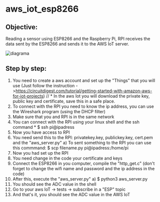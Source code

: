 # aws_iot_esp8266
## Objective:
Reading a sensor using ESP8266 and the Raspberry Pi,  RPI receives the data sent by the ESP8266 and sends it to the AWS IoT server.


![diagrama](https://user-images.githubusercontent.com/39311424/69901853-d090da00-1365-11ea-8d6d-5d817330874e.png)

## Step by step:
1. You need to create a aws account and set up the "Things" that you will use
 (Just follow the instruction ->https://circuitdigest.com/tutorial/getting-started-with-amazon-aws-for-iot-projects) //
         * In the aws Iot you will download the private key, public key and certificate, save this in a safe place. 
2. To connect with the RPI you need to know the ip address, you can use the Wireshark program (using the DHCP filter)
3. Make sure that you and RPI is in the same network 
4. You can connect with the RPI using your linux shell and the ssh command
         *  $ ssh pi@ipadress
5. Now you have access to RPI 
6. You need send this to the RPI: privatekey.key, publickey.key, cert.pem and the "aws_server.py"
          a) To sent something to the RPI you can use this commmand: $ scp filename.py  pi@ipadress:/home/pi
7. Now you had set up the RPI 
8. You need change in the code your certificate and keys 
8. Connect the ESP8266 in you computer, compile the "http_get.c" (don't forget to change the wifi name and password and the ip address in the code)
9. After this, execute the "aws_server.py"
        a) $ python3 aws_server.py 
10. You should see the ADC value in the shell
11. Go to your aws IoT -> tests -> subscribe in a "ESP" topic
12. And that's it, you should see the ADC value in the AWS IoT
